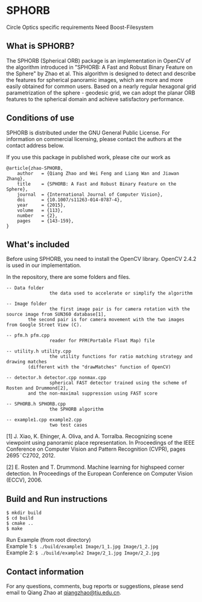 # SPHORB

Circle Optics specific requirements
Need Boost-Filesystem

What is SPHORB?
----------------

The SPHORB (Spherical ORB) package is an implementation in OpenCV of the algorithm 
introduced in "SPHORB: A Fast and Robust Binary Feature on the Sphere" by Zhao et al.
This algorithm is designed to detect and describe the features for spherical panoramic 
images, which are more and more easily obtained for common users. Based on a nearly 
regular hexagonal grid parametrization of the sphere - geodesic grid, we can adopt the 
planar ORB features to the spherical domain and achieve satisfactory performance.


Conditions of use
-----------------

SPHORB is distributed under the GNU General Public License.  For information on 
commercial licensing, please contact the authors at the contact address below.

If you use this package in published work, please cite our work as
```
@article{zhao-SPHORB,
    author   = {Qiang Zhao and Wei Feng and Liang Wan and Jiawan Zhang},
    title    = {SPHORB: A Fast and Robust Binary Feature on the Sphere},
    journal  = {International Journal of Computer Vision},
    doi      = {10.1007/s11263-014-0787-4},
    year     = {2015},
    volume   = {113},
    number   = {2},
    pages    = {143-159},
}
```

What's included
---------------

Before using SPHORB, you need to install the OpenCV library. 
OpenCV 2.4.2 is used in our implementation.

In the repository, there are some folders and files.
    
    -- Data folder
                    the data used to accelerate or simplify the algorithm

    -- Image folder
                    the first image pair is for camera rotation with the source image from SUN360 database[1], 
            the second pair is for camera movement with the two images from Google Street View (C).

    -- pfm.h pfm.cpp
                    reader for PFM(Portable Float Map) file

    -- utility.h utility.cpp
                    the utility functions for ratio matching strategy and drawing matches
            (different with the "drawMatches" function of OpenCV)

    -- detector.h detector.cpp nonmax.cpp
                    spherical FAST detector trained using the scheme of Rosten and Drummond[2], 
            and the non-maximal suppression using FAST score

    -- SPHORB.h SPHORB.cpp
                    the SPHORB algorithm

    -- example1.cpp example2.cpp
                    two test cases



[1] J. Xiao, K. Ehinger, A. Oliva, and A. Torralba. Recognizing scene viewpoint 
    using panoramic place representation. In Proceedings of the IEEE Conference 
    on Computer Vision and Pattern Recognition (CVPR), pages 2695¨C2702, 2012.

[2] E. Rosten and T. Drummond. Machine learning for highspeed corner detection. 
    In Proceedings of the European Conference on Computer Vision (ECCV), 2006.

Build and Run instructions
---------------
`$ mkdir build`  
`$ cd build`  
`$ cmake ..`  
`$ make`  

Run Example (from root directory)   
Example 1: `$ ./build/example1 Image/1_1.jpg Image/1_2.jpg`  
Example 2: `$ ./build/example2 Image/2_1.jpg Image/2_2.jpg`  

Contact information
-------------------

For any questions, comments, bug reports or suggestions, 
please send email to Qiang Zhao at qiangzhao@tju.edu.cn.


